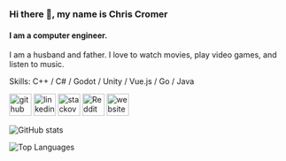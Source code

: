 ### Hi there 👋, my name is Chris Cromer
#### I am a computer engineer.
I am a husband and father. I love to watch movies, play video games, and listen to music.

Skills: C++ / C# / Godot / Unity / Vue.js / Go / Java

[<img src='https://cdn.jsdelivr.net/npm/simple-icons@3.0.1/icons/github.svg' alt='github' height='40'>](https://github.com/cromerc)  [<img src='https://cdn.jsdelivr.net/npm/simple-icons@3.0.1/icons/linkedin.svg' alt='linkedin' height='40'>](https://www.linkedin.com/in/chris-cromer/)  [<img src='https://cdn.jsdelivr.net/npm/simple-icons@3.0.1/icons/stackoverflow.svg' alt='stackoverflow' height='40'>](https://stackoverflow.com/users/3685778)  [<img src='https://cdn.jsdelivr.net/npm/simple-icons@3.0.1/icons/reddit.svg' alt='Reddit' height='40'>](https://www.reddit.com/user/ChrisCromer)  [<img src='https://cdn.jsdelivr.net/npm/simple-icons@3.0.1/icons/icloud.svg' alt='website' height='40'>](https://cromer.cl)  

![GitHub stats](https://github-readme-stats.vercel.app/api?username=cromerc&count_private=true&show_icons=true&theme=github_dark)

![Top Languages](https://github-readme-stats.vercel.app/api/top-langs/?username=cromerc&layout=compact&theme=github_dark&langs_count=10&exclude_repo=ygopro&hide=html,javascript,Objective-C,Makefile,Shell,Meson,Roff,CSS,M4,QMake,Python,Dockerfile,GLSL,ShaderLab,SCSS)
